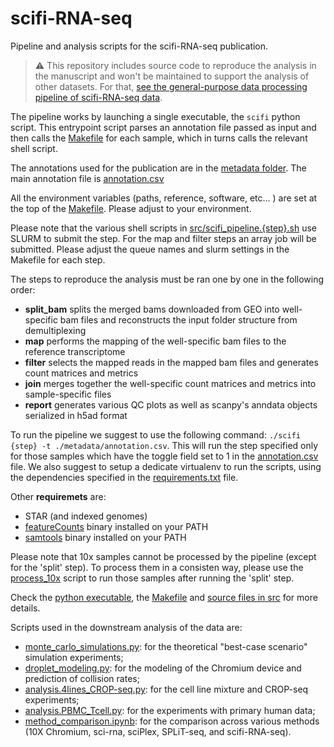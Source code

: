scifi-RNA-seq
===================

Pipeline and analysis scripts for the scifi-RNA-seq publication.

> :warning: This repository includes source code to reproduce the analysis in the manuscript and won't be maintained to support the analysis of other datasets. For that, [see the general-purpose data processing pipeline of scifi-RNA-seq data](https://github.com/epigen/scifiRNA-seq).

The pipeline works by launching a single executable, the `scifi` python script.
This entrypoint script parses an annotation file passed as input and then
calls the [Makefile](Makefile) for each sample, which in turns calls the relevant shell script.

The annotations used for the publication are in the [metadata folder](metadata/). The main annotation file is [annotation.csv](metadata/annotation.csv)

All the environment variables (paths, reference, software, etc... ) are set at the top of the [Makefile](Makefile). Please adjust to your environment.

Please note that the various shell scripts in [src/scifi_pipeline.{step}.sh](src/) use SLURM to submit the step. For the map and filter steps an array job will be submitted. Please
adjust the queue names and slurm settings in the Makefile for each step.

The steps to reproduce the analysis must be ran one by one in the following order:

 - **split_bam** splits the merged bams downloaded from GEO into well-specific bam files and reconstructs the input folder structure from demultiplexing
 - **map** performs the mapping of the well-specific bam files to the reference transcriptome
 - **filter** selects the mapped reads in the mapped bam files and generates count matrices and metrics
 - **join** merges together the well-specific count matrices and metrics into sample-specific files
 - **report** generates various QC plots as well as scanpy's anndata objects serialized in h5ad format

To run the pipeline we suggest to use the following command: `./scifi {step} -t ./metadata/annotation.csv`. This will run the step specified only for those samples which have the toggle field set to 1 in the [annotation.csv](metadata/annotation.csv) file. We also suggest to setup a dedicate virtualenv to run the scripts, using the dependencies specified in the [requirements.txt](requirements.txt) file.

Other **requiremets** are:
  - STAR (and indexed genomes)
  - [featureCounts](http://subread.sourceforge.net/) binary installed on your PATH
  - [samtools](http://www.htslib.org/) binary installed on your PATH


Please note that 10x samples cannot be processed by the pipeline (except for the 'split' step). To process them in a consisten way, please use the [process_10x](src/method_comparisons/process_10x.sh) script to run those samples after running the 'split' step.

Check the [python executable](scifi), the [Makefile](Makefile) and [source files in src](src/) for more details.

Scripts used in the downstream analysis of the data are:
 - [monte_carlo_simulations.py](src/monte_carlo_simulations.py): for the theoretical "best-case scenario" simulation experiments;
 - [droplet_modeling.py](src/droplet_modeling.py): for the modeling of the Chromium device and prediction of collision rates;
 - [analysis.4lines_CROP-seq.py](src/analysis.4lines_CROP-seq.py): for the cell line mixture and CROP-seq experiments;
 - [analysis.PBMC_Tcell.py](src/analysis.PBMC_Tcell.py): for the experiments with primary human data;
 - [method_comparison.ipynb](src/method_comparison.ipynb): for the comparison across various methods (10X Chromium, sci-rna, sciPlex, SPLiT-seq, and scifi-RNA-seq).
